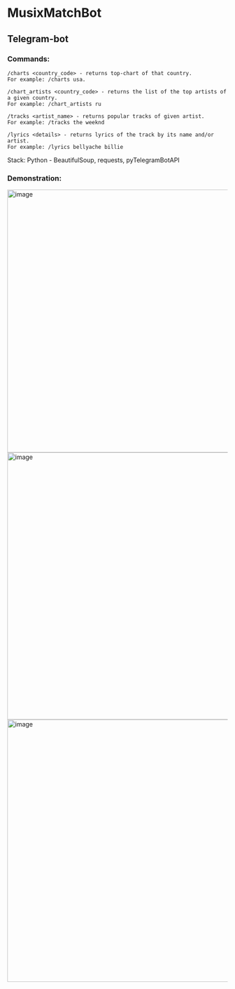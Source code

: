 # MusixMatchBot
## Telegram-bot

### Commands:
```
/charts <country_code> - returns top-chart of that country. 
For example: /charts usa. 
```
```
/chart_artists <country_code> - returns the list of the top artists of a given country. 
For example: /chart_artists ru
```
```
/tracks <artist_name> - returns popular tracks of given artist. 
For example: /tracks the weeknd
```
```
/lyrics <details> - returns lyrics of the track by its name and/or artist. 
For example: /lyrics bellyache billie
```

Stack: 
Python - BeautifulSoup, requests, pyTelegramBotAPI

### Demonstration:

<img width="599" alt="image" src="https://user-images.githubusercontent.com/72921287/149679402-2ed18553-9c74-4228-92d1-78540c4389e2.png">
<img width="609" alt="image" src="https://user-images.githubusercontent.com/72921287/149679414-6a12f44e-d44d-4a8f-a953-91d15aea2a5c.png">
<img width="598" alt="image" src="https://user-images.githubusercontent.com/72921287/149679423-d07e214b-535f-451f-82e8-957f42575066.png">
